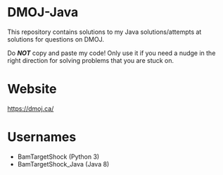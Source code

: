 # DMOJ-Java
This repository contains solutions to my Java solutions/attempts at solutions for questions on DMOJ. 

Do ***NOT*** copy and paste my code! Only use it if you need a nudge in the right direction for solving problems that you are stuck on.

# Website
https://dmoj.ca/

# Usernames
 - BamTargetShock (Python 3)
 - BamTargetShock_Java (Java 8)
